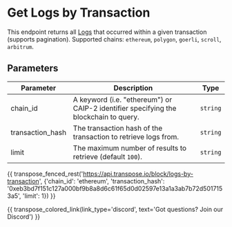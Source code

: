 # Get Logs by Transaction

This endpoint returns all [Logs](../models/log_model.md) that occurred within a given transaction (supports pagination). Supported chains: `ethereum`, `polygon`, `goerli`, `scroll`, `arbitrum`.

## Parameters
| Parameter | Description | Type |
| -------- | ---------- | --- |
| chain_id | A keyword (i.e. "ethereum") or CAIP-2 identifier specifying the blockchain to query. | `string` |
| transaction_hash | The transaction hash of the transaction to retrieve logs from. | `string` |
| limit | The maximum number of results to retrieve (default `100`). | `string` |

{{ transpose_fenced_rest('https://api.transpose.io/block/logs-by-transaction', {'chain_id': 'ethereum', 'transaction_hash': '0xeb3bd7f151c127a000bf9b8a8d6c61f65d0d02597e13a1a3ab7b72d5017153a5', 'limit': 1}) }}

{{ transpose_colored_link(link_type='discord', text='Got questions?  Join our Discord') }}
